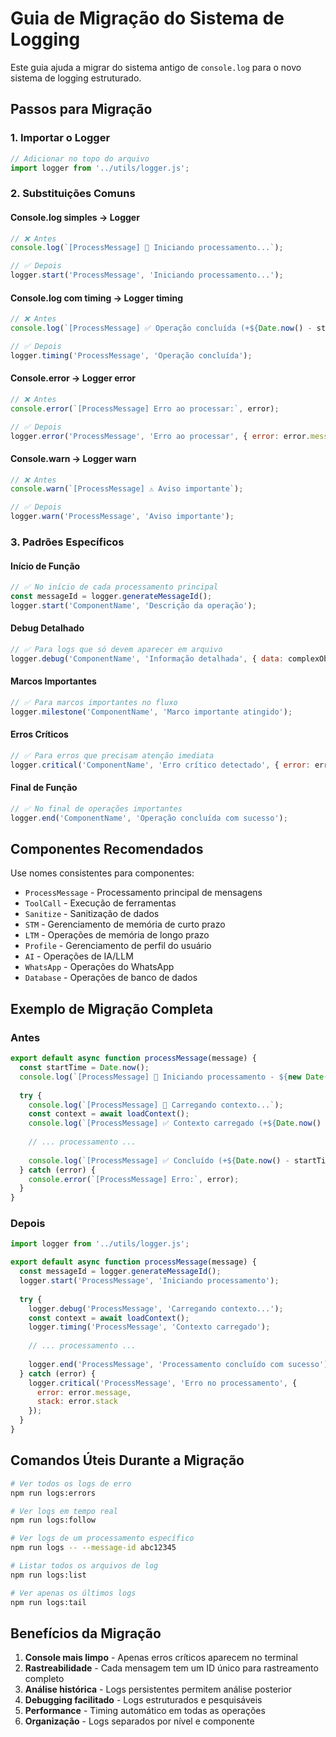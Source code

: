 # Guia de Migração do Sistema de Logging

Este guia ajuda a migrar do sistema antigo de `console.log` para o novo sistema de logging estruturado.

## Passos para Migração

### 1. Importar o Logger

```javascript
// Adicionar no topo do arquivo
import logger from '../utils/logger.js';
```

### 2. Substituições Comuns

#### Console.log simples → Logger
```javascript
// ❌ Antes
console.log(`[ProcessMessage] 🚀 Iniciando processamento...`);

// ✅ Depois  
logger.start('ProcessMessage', 'Iniciando processamento...');
```

#### Console.log com timing → Logger timing
```javascript
// ❌ Antes
console.log(`[ProcessMessage] ✅ Operação concluída (+${Date.now() - startTime}ms)`);

// ✅ Depois
logger.timing('ProcessMessage', 'Operação concluída');
```

#### Console.error → Logger error
```javascript
// ❌ Antes
console.error(`[ProcessMessage] Erro ao processar:`, error);

// ✅ Depois
logger.error('ProcessMessage', 'Erro ao processar', { error: error.message, stack: error.stack });
```

#### Console.warn → Logger warn
```javascript
// ❌ Antes
console.warn(`[ProcessMessage] ⚠️ Aviso importante`);

// ✅ Depois
logger.warn('ProcessMessage', 'Aviso importante');
```

### 3. Padrões Específicos

#### Início de Função
```javascript
// ✅ No início de cada processamento principal
const messageId = logger.generateMessageId();
logger.start('ComponentName', 'Descrição da operação');
```

#### Debug Detalhado
```javascript
// ✅ Para logs que só devem aparecer em arquivo
logger.debug('ComponentName', 'Informação detalhada', { data: complexObject });
```

#### Marcos Importantes
```javascript
// ✅ Para marcos importantes no fluxo
logger.milestone('ComponentName', 'Marco importante atingido');
```

#### Erros Críticos
```javascript
// ✅ Para erros que precisam atenção imediata
logger.critical('ComponentName', 'Erro crítico detectado', { error: errorData });
```

#### Final de Função
```javascript
// ✅ No final de operações importantes
logger.end('ComponentName', 'Operação concluída com sucesso');
```

## Componentes Recomendados

Use nomes consistentes para componentes:

- `ProcessMessage` - Processamento principal de mensagens
- `ToolCall` - Execução de ferramentas
- `Sanitize` - Sanitização de dados
- `STM` - Gerenciamento de memória de curto prazo
- `LTM` - Operações de memória de longo prazo
- `Profile` - Gerenciamento de perfil do usuário
- `AI` - Operações de IA/LLM
- `WhatsApp` - Operações do WhatsApp
- `Database` - Operações de banco de dados

## Exemplo de Migração Completa

### Antes
```javascript
export default async function processMessage(message) {
  const startTime = Date.now();
  console.log(`[ProcessMessage] 🚀 Iniciando processamento - ${new Date().toISOString()}`);
  
  try {
    console.log(`[ProcessMessage] 📖 Carregando contexto...`);
    const context = await loadContext();
    console.log(`[ProcessMessage] ✅ Contexto carregado (+${Date.now() - startTime}ms)`);
    
    // ... processamento ...
    
    console.log(`[ProcessMessage] ✅ Concluído (+${Date.now() - startTime}ms)`);
  } catch (error) {
    console.error(`[ProcessMessage] Erro:`, error);
  }
}
```

### Depois
```javascript
import logger from '../utils/logger.js';

export default async function processMessage(message) {
  const messageId = logger.generateMessageId();
  logger.start('ProcessMessage', 'Iniciando processamento');
  
  try {
    logger.debug('ProcessMessage', 'Carregando contexto...');
    const context = await loadContext();
    logger.timing('ProcessMessage', 'Contexto carregado');
    
    // ... processamento ...
    
    logger.end('ProcessMessage', 'Processamento concluído com sucesso');
  } catch (error) {
    logger.critical('ProcessMessage', 'Erro no processamento', { 
      error: error.message, 
      stack: error.stack 
    });
  }
}
```

## Comandos Úteis Durante a Migração

```bash
# Ver todos os logs de erro
npm run logs:errors

# Ver logs em tempo real
npm run logs:follow

# Ver logs de um processamento específico
npm run logs -- --message-id abc12345

# Listar todos os arquivos de log
npm run logs:list

# Ver apenas os últimos logs
npm run logs:tail
```

## Benefícios da Migração

1. **Console mais limpo** - Apenas erros críticos aparecem no terminal
2. **Rastreabilidade** - Cada mensagem tem um ID único para rastreamento completo
3. **Análise histórica** - Logs persistentes permitem análise posterior
4. **Debugging facilitado** - Logs estruturados e pesquisáveis
5. **Performance** - Timing automático em todas as operações
6. **Organização** - Logs separados por nível e componente
